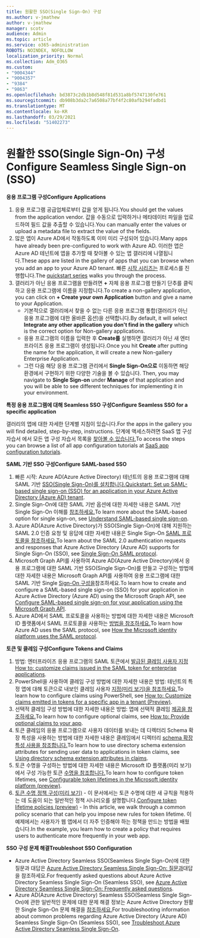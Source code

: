 ```yaml
---
title: 원활한 SSO(Single Sign-On) 구성
ms.author: v-jmathew
author: v-jmathew
manager: scotv
audience: Admin
ms.topic: article
ms.service: o365-administration
ROBOTS: NOINDEX, NOFOLLOW
localization_priority: Normal
ms.collection: Adm_O365
ms.custom:
- "9004344"
- "9004357"
- "9384"
- "9863"
ms.openlocfilehash: bd3873c2db1b8d548f81d531a8bf5747130fe761
ms.sourcegitcommit: db908b3da2c7a6508a77bf4f2c80afb294fadbd1
ms.translationtype: MT
ms.contentlocale: ko-KR
ms.lasthandoff: 03/29/2021
ms.locfileid: "51402273"
---
```

# <a name="configure-seamless-single-sign-on-sso"></a><span data-ttu-id="9a9f0-102">원활한 SSO(Single Sign-On) 구성</span><span class="sxs-lookup"><span data-stu-id="9a9f0-102">Configure Seamless Single Sign-on (SSO)</span></span>

<span data-ttu-id="9a9f0-103">**응용 프로그램 구성**</span><span class="sxs-lookup"><span data-stu-id="9a9f0-103">**Configure Applications**</span></span>

1. <span data-ttu-id="9a9f0-104">응용 프로그램 공급업체로부터 값을 얻게 됩니다.</span><span class="sxs-lookup"><span data-stu-id="9a9f0-104">You should get the values from the application vendor.</span></span> <span data-ttu-id="9a9f0-105">값을 수동으로 입력하거나 메타데이터 파일을 업로드하여 필드 값을 추출할 수 있습니다.</span><span class="sxs-lookup"><span data-stu-id="9a9f0-105">You can manually enter the values or upload a metadata file to extract the value of the fields.</span></span>
2. <span data-ttu-id="9a9f0-106">많은 앱이 Azure AD에서 작동하도록 이미 미리 구성되어 있습니다.</span><span class="sxs-lookup"><span data-stu-id="9a9f0-106">Many apps have already been pre-configured to work with Azure AD.</span></span> <span data-ttu-id="9a9f0-107">이러한 앱은 Azure AD 테넌트에 앱을 추가할 때 찾아볼 수 있는 앱 갤러리에 나열됩니다.</span><span class="sxs-lookup"><span data-stu-id="9a9f0-107">These apps are listed in the gallery of apps that you can browse when you add an app to your Azure AD tenant.</span></span> <span data-ttu-id="9a9f0-108">빠른 [시작 시리즈는](https://docs.microsoft.com/azure/active-directory/manage-apps/add-application-portal-configure) 프로세스를 진행합니다.</span><span class="sxs-lookup"><span data-stu-id="9a9f0-108">The [quickstart series](https://docs.microsoft.com/azure/active-directory/manage-apps/add-application-portal-configure) walks you through the process.</span></span>
3. <span data-ttu-id="9a9f0-109">갤러리가 아닌 응용 프로그램을 만들려면 **+** 자체 응용 프로그램 만들기 단추를 클릭하고 응용 프로그램에 이름을 지정합니다.</span><span class="sxs-lookup"><span data-stu-id="9a9f0-109">To create a non-gallery application, you can click on **+ Create your own Application** button and give a name to your Application.</span></span>
    - <span data-ttu-id="9a9f0-110">기본적으로 갤러리에서 찾을  수 없는 다른 응용 프로그램 통합(갤러리가 아닌 응용 프로그램에 대한 올바른 옵션)을 선택합니다.</span><span class="sxs-lookup"><span data-stu-id="9a9f0-110">By default, it will select **Integrate any other application you don't find in the gallery** which is the correct option for Non-gallery applications.</span></span>
    - <span data-ttu-id="9a9f0-111">응용 프로그램의 이름을 입력한 후 **Create를** 실행하면 갤러리가 아닌 새 엔터프라이즈 응용 프로그램이 생성됩니다.</span><span class="sxs-lookup"><span data-stu-id="9a9f0-111">Once you hit **Create** after putting the name for the application, it will create a new Non-gallery Enterprise Application.</span></span>
    - <span data-ttu-id="9a9f0-112">그런 다음 해당 응용 프로그램 관리에서 **Single Sign-On으로** 이동하면 해당 환경에서 구현하기 위한 다양한 기술을 볼 수 있습니다. </span><span class="sxs-lookup"><span data-stu-id="9a9f0-112">Then, you may navigate to **Single Sign-on** under **Manage** of that application and you will be able to see different techniques for implementing it in your environment.</span></span>

<span data-ttu-id="9a9f0-113">**특정 응용 프로그램에 대해 Seamless SSO 구성**</span><span class="sxs-lookup"><span data-stu-id="9a9f0-113">**Configure Seamless SSO for a specific application**</span></span>

<span data-ttu-id="9a9f0-114">갤러리의 앱에 대한 자세한 단계별 지침이 있습니다.</span><span class="sxs-lookup"><span data-stu-id="9a9f0-114">For the apps in the gallery you will find detailed, step-by-step, instructions.</span></span> <span data-ttu-id="9a9f0-115">단계에 액세스하려면 SaaS 앱 구성 자습서 에서 모든 앱 구성 자습서 목록을 [찾아볼 수 있습니다.](https://docs.microsoft.com/azure/active-directory/saas-apps/tutorial-list)</span><span class="sxs-lookup"><span data-stu-id="9a9f0-115">To access the steps you can browse a list of all app configuration tutorials at [SaaS app configuration tutorials](https://docs.microsoft.com/azure/active-directory/saas-apps/tutorial-list).</span></span>

<span data-ttu-id="9a9f0-116">**SAML 기반 SSO 구성**</span><span class="sxs-lookup"><span data-stu-id="9a9f0-116">**Configure SAML-based SSO**</span></span>

1. <span data-ttu-id="9a9f0-117">빠른 시작: Azure AD(Azure Active Directory) 테넌트의 응용 프로그램에 대해 SAML 기반 [SSO(Single Sign-On)를 설치합니다.](https://docs.microsoft.com/azure/active-directory/manage-apps/add-application-portal-setup-sso)</span><span class="sxs-lookup"><span data-stu-id="9a9f0-117">[Quickstart: Set up SAML-based single sign-on (SSO) for an application in your Azure Active Directory (Azure AD) tenant](https://docs.microsoft.com/azure/active-directory/manage-apps/add-application-portal-setup-sso).</span></span>
2. <span data-ttu-id="9a9f0-118">Single Sign-On에 대한 SAML 기반 옵션에 대한 자세한 내용은 SAML 기반 Single Sign-On 이해를 [참조하세요.](https://docs.microsoft.com/azure/active-directory/manage-apps/configure-saml-single-sign-on)</span><span class="sxs-lookup"><span data-stu-id="9a9f0-118">To learn more about the SAML-based option for single sign-on, see [Understand SAML-based single sign-on](https://docs.microsoft.com/azure/active-directory/manage-apps/configure-saml-single-sign-on).</span></span>
3. <span data-ttu-id="9a9f0-119">Azure AD(Azure Active Directory)가 SSO(Single Sign-On)에 대해 지원하는 SAML 2.0 인증 요청 및 응답에 대한 자세한 내용은 Single Sign-On [SAML 프로토콜을 참조하세요.](https://docs.microsoft.com/azure/active-directory/develop/single-sign-on-saml-protocol)</span><span class="sxs-lookup"><span data-stu-id="9a9f0-119">To learn about the SAML 2.0 authentication requests and responses that Azure Active Directory (Azure AD) supports for Single Sign-On (SSO), see [Single Sign-On SAML protocol](https://docs.microsoft.com/azure/active-directory/develop/single-sign-on-saml-protocol).</span></span>
4. <span data-ttu-id="9a9f0-120">Microsoft Graph API를 사용하여 Azure AD(Azure Active Directory)에서 응용 프로그램에 대한 SAML 기반 SSO(Single Sign-On)를 만들고 구성하는 방법에 대한 자세한 내용은 Microsoft Graph API를 사용하여 응용 프로그램에 대한 SAML 기반 Single [Sign-On 구성을](https://docs.microsoft.com/graph/application-saml-sso-configure-api)참조하세요.</span><span class="sxs-lookup"><span data-stu-id="9a9f0-120">To learn how to create and configure a SAML-based single sign-on (SSO) for your application in Azure Active Directory (Azure AD) using the Microsoft Graph API, see [Configure SAML-based single sign-on for your application using the Microsoft Graph API](https://docs.microsoft.com/graph/application-saml-sso-configure-api).</span></span>
5. <span data-ttu-id="9a9f0-121">Azure AD에서 SAML 프로토콜을 사용하는 방법에 대한 자세한 내용은 Microsoft ID 플랫폼에서 SAML 프로토콜을 사용하는 [방법을 참조하세요.](https://docs.microsoft.com/azure/active-directory/develop/active-directory-saml-protocol-reference)</span><span class="sxs-lookup"><span data-stu-id="9a9f0-121">To learn how Azure AD uses the SAML protocol, see [How the Microsoft identity platform uses the SAML protocol](https://docs.microsoft.com/azure/active-directory/develop/active-directory-saml-protocol-reference).</span></span>

<span data-ttu-id="9a9f0-122">**토큰 및 클레임 구성**</span><span class="sxs-lookup"><span data-stu-id="9a9f0-122">**Configure Tokens and Claims**</span></span>

1. <span data-ttu-id="9a9f0-123">방법: 엔터프라이즈 응용 프로그램의 SAML 토큰에서 [발급된 클레임 사용자 지정](https://docs.microsoft.com/azure/active-directory/develop/active-directory-saml-claims-customization)</span><span class="sxs-lookup"><span data-stu-id="9a9f0-123">[How to: customize claims issued in the SAML token for enterprise applications](https://docs.microsoft.com/azure/active-directory/develop/active-directory-saml-claims-customization).</span></span>
2. <span data-ttu-id="9a9f0-124">PowerShell을 사용하여 클레임 구성 방법에 대한 자세한 내용은 방법: 테넌트의 특정 앱에 대해 토큰으로 내보인 클레임 사용자 [지정(미리 보기)을 참조하세요.](https://docs.microsoft.com/azure/active-directory/develop/active-directory-claims-mapping)</span><span class="sxs-lookup"><span data-stu-id="9a9f0-124">To learn how to configure claims using PowerShell, see [How to: Customize claims emitted in tokens for a specific app in a tenant (Preview)](https://docs.microsoft.com/azure/active-directory/develop/active-directory-claims-mapping).</span></span>
3. <span data-ttu-id="9a9f0-125">선택적 클레임 구성 방법에 대한 자세한 내용은 방법: 앱에 선택적 클레임 [제공을 참조하세요.](https://docs.microsoft.com/azure/active-directory/develop/active-directory-optional-claims)</span><span class="sxs-lookup"><span data-stu-id="9a9f0-125">To learn how to configure optional claims, see [How to: Provide optional claims to your app](https://docs.microsoft.com/azure/active-directory/develop/active-directory-optional-claims).</span></span>
4. <span data-ttu-id="9a9f0-126">토큰 클레임의 응용 프로그램으로 사용자 데이터를 보내는 데 디렉터리 Schema 확장 특성을 사용하는 방법에 대한 자세한 내용은 클레임에서 디렉터리 [schema 확장 특성 사용을 참조합니다.](https://docs.microsoft.com/azure/active-directory/develop/active-directory-schema-extensions)</span><span class="sxs-lookup"><span data-stu-id="9a9f0-126">To learn how to use directory schema extension attributes for sending user data to applications in token claims, see [Using directory schema extension attributes in claims](https://docs.microsoft.com/azure/active-directory/develop/active-directory-schema-extensions).</span></span>
5. <span data-ttu-id="9a9f0-127">토큰 수명을 구성하는 방법에 대한 자세한 내용은 Microsoft ID 플랫폼(미리 보기)에서 구성 가능한 토큰 [수명을 참조합니다.](https://docs.microsoft.com/azure/active-directory/develop/active-directory-configurable-token-lifetimes)</span><span class="sxs-lookup"><span data-stu-id="9a9f0-127">To learn how to configure token lifetimes, see [Configurable token lifetimes in the Microsoft identity platform (preview)](https://docs.microsoft.com/azure/active-directory/develop/active-directory-configurable-token-lifetimes).</span></span>
6. <span data-ttu-id="9a9f0-128">[토큰 수명 정책 구성(미리 보기)](https://docs.microsoft.com/azure/active-directory/develop/configure-token-lifetimes) - 이 문서에서는 토큰 수명에 대한 새 규칙을 적용하는 데 도움이 되는 일반적인 정책 시나리오를 설명합니다.</span><span class="sxs-lookup"><span data-stu-id="9a9f0-128">[Configure token lifetime policies (preview)](https://docs.microsoft.com/azure/active-directory/develop/configure-token-lifetimes) - In this article, we walk through a common policy scenario that can help you impose new rules for token lifetime.</span></span> <span data-ttu-id="9a9f0-129">이 예제에서는 사용자가 웹 앱에서 더 자주 인증해야 하는 정책을 만드는 방법을 배웠습니다.</span><span class="sxs-lookup"><span data-stu-id="9a9f0-129">In the example, you learn how to create a policy that requires users to authenticate more frequently in your web app.</span></span>

<span data-ttu-id="9a9f0-130">**SSO 구성 문제 해결**</span><span class="sxs-lookup"><span data-stu-id="9a9f0-130">**Troubleshoot SSO Configuration**</span></span>

- <span data-ttu-id="9a9f0-131">Azure Active Directory Seamless SSO(Seamless Single Sign-On)에 대한 질문과 대답은 [Azure Active Directory Seamless Single Sign-On: 질문과](https://docs.microsoft.com/azure/active-directory/hybrid/how-to-connect-sso-faq)대답을 참조하세요.</span><span class="sxs-lookup"><span data-stu-id="9a9f0-131">For frequently asked questions about Azure Active Directory Seamless Single Sign-On (Seamless SSO), see [Azure Active Directory Seamless Single Sign-On: Frequently asked questions](https://docs.microsoft.com/azure/active-directory/hybrid/how-to-connect-sso-faq).</span></span>
- <span data-ttu-id="9a9f0-132">Azure AD(Azure Active Directory) Seamless SSO(Seamless Single Sign-On)에 관한 일반적인 문제에 대한 문제 해결 정보는 Azure Active Directory 원활한 Single Sign-On 문제 해결을 [참조하세요.](https://docs.microsoft.com/azure/active-directory/hybrid/tshoot-connect-sso)</span><span class="sxs-lookup"><span data-stu-id="9a9f0-132">For troubleshooting information about common problems regarding Azure Active Directory (Azure AD) Seamless Single Sign-On (Seamless SSO), see [Troubleshoot Azure Active Directory Seamless Single Sign-On](https://docs.microsoft.com/azure/active-directory/hybrid/tshoot-connect-sso).</span></span>
